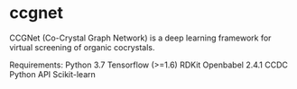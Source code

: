 # ccgnet
CCGNet (Co-Crystal Graph Network) is a deep learning framework for virtual screening of organic cocrystals.

Requirements:
Python 3.7
Tensorflow (>=1.6)
RDKit
Openbabel 2.4.1
CCDC Python API
Scikit-learn
